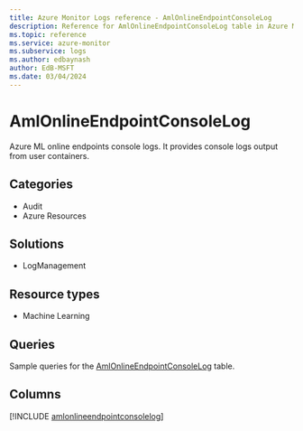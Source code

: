 ```yaml
---
title: Azure Monitor Logs reference - AmlOnlineEndpointConsoleLog
description: Reference for AmlOnlineEndpointConsoleLog table in Azure Monitor Logs.
ms.topic: reference
ms.service: azure-monitor
ms.subservice: logs
ms.author: edbaynash
author: EdB-MSFT
ms.date: 03/04/2024
---
```


# AmlOnlineEndpointConsoleLog

Azure ML online endpoints console logs. It provides console logs output from user containers.


## Categories

- Audit
- Azure Resources

## Solutions

- LogManagement

## Resource types

- Machine Learning

## Queries

 Sample queries for the [AmlOnlineEndpointConsoleLog](/azure/azure-monitor/reference/queries/amlonlineendpointconsolelog) table.


## Columns
  
[!INCLUDE [amlonlineendpointconsolelog](.././tables/includes/amlonlineendpointconsolelog-include.md)]
